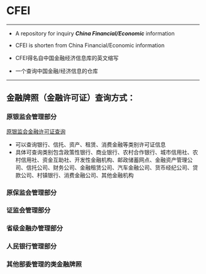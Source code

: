 # CFEI
*****
- A repository for inquiry ***China Financial/Economic*** information 
- CFEI is shorten from  China Financial/Economic information 

- CFEI得名自中国金融经济信息库的英文缩写
- 一个查询中国金融/经济信息的仓库

*****

## 金融牌照（金融许可证）查询方式：

### 原银监会管理部分

 [原银监会金融许可证查询](http://xukezheng.cbrc.gov.cn/ilicence/licence/licenceQuery.jsp)

- 可以查询银行、信托、资产、租赁、消费金融等类别许可证信息
- 具体可查询类别包含政策性银行、商业银行、农村合作银行、城市信用社、农村信用社、资金互助社、开发性金融机构、邮政储蓄网点、金融资产管理公司、信托公司、财务公司、金融租赁公司、汽车金融公司、货币经纪公司、贷款公司、村镇银行、消费金融公司、其他金融机构


### 原保监会管理部分

### 证监会管理部分

### 省级金融办管理部分

### 人民银行管理部分

### 其他部委管理的类金融牌照
